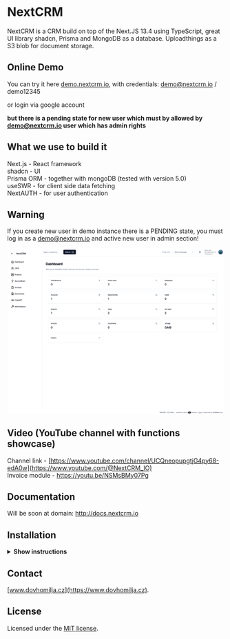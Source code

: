 # NextCRM

NextCRM is a CRM build on top of the Next.JS 13.4 using TypeScript, great UI library shadcn, Prisma and MongoDB as a database. Uploadthings as a S3 blob for document storage.

## Online Demo

You can try it here [demo.nextcrm.io](https://demo.nextcrm.io), with credentials: demo@nextcrm.io / demo12345

or login via google account

**but there is a pending state for new user which must by allowed by demo@nextcrm.io user which has admin rights**

## What we use to build it

Next.js - React framework</br>
shadcn - UI</br>
Prisma ORM - together with mongoDB (tested with version 5.0)</br>
useSWR - for client side data fetching</br>
NextAUTH - for user authentication</br>

## Warning

If you create new user in demo instance there is a PENDING state, you must log in as a demo@nextcrm.io and active new user in admin section!

![hero](/public/og.png)

## Video (YouTube channel with functions showcase)

Channel link - [https://www.youtube.com/channel/UCQneopupgtjG4py68-edA0w](https://www.youtube.com/@NextCRM_IO)
</br>
Invoice module - https://youtu.be/NSMsBMy07Pg

## Documentation

Will be soon at domain: http://docs.nextcrm.io

## Installation

<details><summary><b>Show instructions</b></summary>

1. Install the preset:

   ```sh
   npm install
   ```

2. .env + .env.local - Change .env.example to .env and .env.local.example to .env.local

**.env**

> > - You will need mongodb URI string for Prisma ORM

**.env.local**

> > - NextAUTH - for auth
> > - uploadthings - for storing files
> > - rossum - for invoice data exporting
> > - openAI - for automatic Project management assistant
> > - SMPT and IMAP for emails

3. Init Prisma

   ```sh
    npx prisma generate
    npx prisma db push
   ```

4. Run app on local

   ```sh
   npm run dev
   ```

</details>

## Contact

[www.dovhomilja.cz](https://www.dovhomilja.cz).

## License

Licensed under the [MIT license](https://github.com/pdovhomilja/nextcrm-app/blob/main/LICENSE.md).

